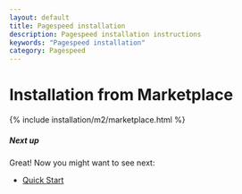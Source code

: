 ```yaml
---
layout: default
title: Pagespeed installation
description: Pagespeed installation instructions
keywords: "Pagespeed installation"
category: Pagespeed
---
```


# Installation from Marketplace

{% include installation/m2/marketplace.html %}

##### Next up

Great! Now you might want to see next:

- [Quick Start](/m2/extensions/pagespeed/quickstart/)
